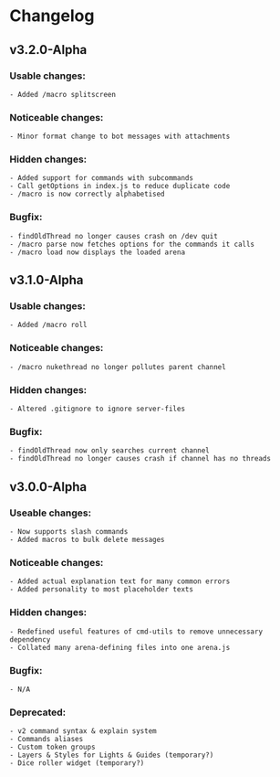 # Changelog

## v3.2.0-Alpha
### Usable changes:
	- Added /macro splitscreen
### Noticeable changes:
	- Minor format change to bot messages with attachments
### Hidden changes:
	- Added support for commands with subcommands
	- Call getOptions in index.js to reduce duplicate code
	- /macro is now correctly alphabetised
### Bugfix:
	- findOldThread no longer causes crash on /dev quit
	- /macro parse now fetches options for the commands it calls
	- /macro load now displays the loaded arena

## v3.1.0-Alpha
### Usable changes:
	- Added /macro roll
### Noticeable changes:
	- /macro nukethread no longer pollutes parent channel
### Hidden changes:
	- Altered .gitignore to ignore server-files
### Bugfix:
	- findOldThread now only searches current channel
	- findOldThread no longer causes crash if channel has no threads

## v3.0.0-Alpha
### Useable changes:
	- Now supports slash commands
	- Added macros to bulk delete messages
### Noticeable changes:
	- Added actual explanation text for many common errors
	- Added personality to most placeholder texts
### Hidden changes:
	- Redefined useful features of cmd-utils to remove unnecessary dependency
	- Collated many arena-defining files into one arena.js
### Bugfix:
	- N/A
### Deprecated:
	- v2 command syntax & explain system
	- Commands aliases
	- Custom token groups
	- Layers & Styles for Lights & Guides (temporary?)
	- Dice roller widget (temporary?)
